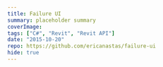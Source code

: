 ```yaml
---
title: Failure UI
summary: placeholder summary
coverImage:
tags: ["C#", "Revit", "Revit API"]
date: "2015-10-20"
repo: https://github.com/ericanastas/failure-ui
hide: true
---
```

